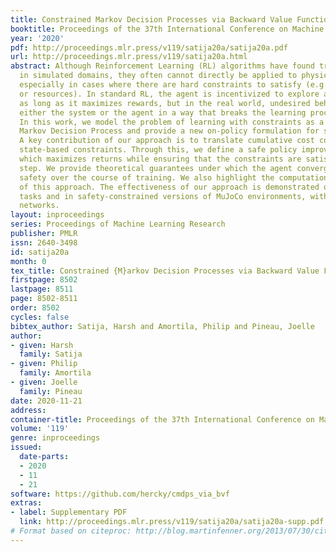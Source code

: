 ```yaml
---
title: Constrained Markov Decision Processes via Backward Value Functions
booktitle: Proceedings of the 37th International Conference on Machine Learning
year: '2020'
pdf: http://proceedings.mlr.press/v119/satija20a/satija20a.pdf
url: http://proceedings.mlr.press/v119/satija20a.html
abstract: Although Reinforcement Learning (RL) algorithms have found tremendous success
  in simulated domains, they often cannot directly be applied to physical systems,
  especially in cases where there are hard constraints to satisfy (e.g. on safety
  or resources). In standard RL, the agent is incentivized to explore any behavior
  as long as it maximizes rewards, but in the real world, undesired behavior can damage
  either the system or the agent in a way that breaks the learning process itself.
  In this work, we model the problem of learning with constraints as a Constrained
  Markov Decision Process and provide a new on-policy formulation for solving it.
  A key contribution of our approach is to translate cumulative cost constraints into
  state-based constraints. Through this, we define a safe policy improvement method
  which maximizes returns while ensuring that the constraints are satisfied at every
  step. We provide theoretical guarantees under which the agent converges while ensuring
  safety over the course of training. We also highlight the computational advantages
  of this approach. The effectiveness of our approach is demonstrated on safe navigation
  tasks and in safety-constrained versions of MuJoCo environments, with deep neural
  networks.
layout: inproceedings
series: Proceedings of Machine Learning Research
publisher: PMLR
issn: 2640-3498
id: satija20a
month: 0
tex_title: Constrained {M}arkov Decision Processes via Backward Value Functions
firstpage: 8502
lastpage: 8511
page: 8502-8511
order: 8502
cycles: false
bibtex_author: Satija, Harsh and Amortila, Philip and Pineau, Joelle
author:
- given: Harsh
  family: Satija
- given: Philip
  family: Amortila
- given: Joelle
  family: Pineau
date: 2020-11-21
address: 
container-title: Proceedings of the 37th International Conference on Machine Learning
volume: '119'
genre: inproceedings
issued:
  date-parts:
  - 2020
  - 11
  - 21
software: https://github.com/hercky/cmdps_via_bvf
extras:
- label: Supplementary PDF
  link: http://proceedings.mlr.press/v119/satija20a/satija20a-supp.pdf
# Format based on citeproc: http://blog.martinfenner.org/2013/07/30/citeproc-yaml-for-bibliographies/
---
```

